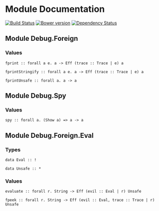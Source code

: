 # Module Documentation

[![Build Status](https://travis-ci.org/CapillarySoftware/purescript-debug-foreign.svg?branch=master)](https://travis-ci.org/CapillarySoftware/purescript-debug-foreign)
[![Bower version](https://badge.fury.io/bo/purescript-debug-foreign.svg)](http://badge.fury.io/bo/purescript-debug-foreign)
[![Dependency Status](https://www.versioneye.com/user/projects/547021488101068de4000602/badge.svg?style=flat)](https://www.versioneye.com/user/projects/547021488101068de4000602)

## Module Debug.Foreign

### Values

    fprint :: forall a e. a -> Eff (trace :: Trace | e) a

    fprintStringify :: forall a e. a -> Eff (trace :: Trace | e) a

    fprintUnsafe :: forall a. a -> a


## Module Debug.Spy

### Values

    spy :: forall a. (Show a) => a -> a


## Module Debug.Foreign.Eval

### Types

    data Eval :: !

    data Unsafe :: *


### Values

    evaluate :: forall r. String -> Eff (evil :: Eval | r) Unsafe

    fpeek :: forall r. String -> Eff (evil :: Eval, trace :: Trace | r) Unsafe